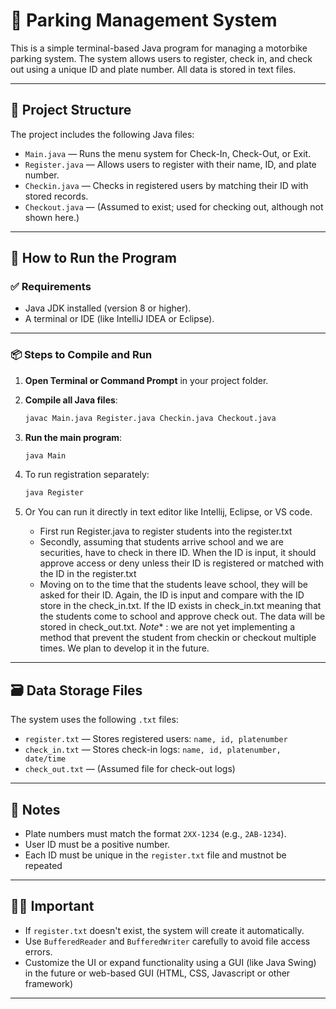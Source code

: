 # 🚗 Parking Management System

This is a simple terminal-based Java program for managing a motorbike parking system. The system allows users to register, check in, and check out using a unique ID and plate number. All data is stored in text files.

---

## 📁 Project Structure

The project includes the following Java files:

- `Main.java` — Runs the menu system for Check-In, Check-Out, or Exit.
- `Register.java` — Allows users to register with their name, ID, and plate number.
- `Checkin.java` — Checks in registered users by matching their ID with stored records.
- `Checkout.java` — (Assumed to exist; used for checking out, although not shown here.)

---

## 📝 How to Run the Program

### ✅ Requirements

- Java JDK installed (version 8 or higher).
- A terminal or IDE (like IntelliJ IDEA or Eclipse).

---

### 📦 Steps to Compile and Run

1. **Open Terminal or Command Prompt** in your project folder.

2. **Compile all Java files**:
   ```bash
   javac Main.java Register.java Checkin.java Checkout.java

3. **Run the main program**:
   ```bash
   java Main
   ```

4. To run registration separately:
   ```bash
   java Register
   ```
5. Or You can run it directly in text editor like Intellij, Eclipse, or VS code.
   - First run Register.java to register students into the register.txt
   - Secondly, assuming that students arrive school and we are securities, have to check in there ID. When the ID is input, it should approve access or deny unless their ID is registered or matched with the ID in the register.txt
   - Moving on to the time that the students leave school, they will be asked for their ID. Again, the ID is input and compare with the ID store in the check_in.txt. If the ID exists in check_in.txt meaning that the students come to school and approve check out. The data will be stored in check_out.txt. *Note** : we are not yet implementing a method that prevent the student from checkin or checkout multiple times. We plan to develop it in the future.
   
---

## 🗃️ Data Storage Files

The system uses the following `.txt` files:

- `register.txt` — Stores registered users: `name, id, platenumber`
- `check_in.txt` — Stores check-in logs: `name, id, platenumber, date/time`
- `check_out.txt` — (Assumed file for check-out logs)

---

## 📌 Notes

- Plate numbers must match the format `2XX-1234` (e.g., `2AB-1234`).
- User ID must be a positive number.
- Each ID must be unique in the `register.txt` file and mustnot be repeated

---

## 🧑‍💻 Important

- If `register.txt` doesn't exist, the system will create it automatically.
- Use `BufferedReader` and `BufferedWriter` carefully to avoid file access errors.
- Customize the UI or expand functionality using a GUI (like Java Swing) in the future or web-based GUI (HTML, CSS, Javascript or other framework)

---
